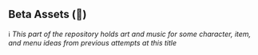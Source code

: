 ## Beta Assets (:floppy_disk:) 

:information_source: *This part of the repository holds art and music for some character, item, and menu ideas from previous attempts at this title*
